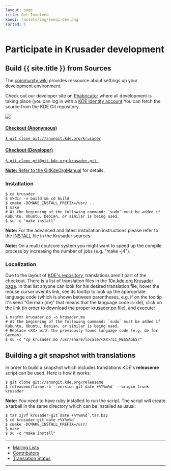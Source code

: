 ```yaml
---
layout: page
title: Get Involved
konqi: /assets/img/konqi-dev.png
sorted: 5
---
```

# Participate in Krusader development

## Build {{ site.title }} from Sources

The [community wiki](https://community.kde.org/Get_Involved/development) provides ressource
about settings up your development environment.

Check out our developer site on [Phabricator](https://phabricator.kde.org/project/view/79/) where all development is taking place (you can log in with a [KDE Identity account](https://identity.kde.org/)
You can fetch the source from the KDE Git repository.

<a href='https://build.kde.org/job/Extragear/job/krusader/job/stable-kf5-qt5%20SUSEQt5.12/'>
<img src='https://build.kde.org/buildStatus/icon?job=Extragear/krusader/stable-kf5-qt5 SUSEQt5.12'>

#### Checkout (Anonymous)

<pre><code>$ git clone git://anongit.kde.org/krusader</code></pre>

#### Checkout (Developer)

<pre><code>$ git clone git@git.kde.org:krusader.git </code></pre>

**Note:** Refer to the [GitKdeOrgManual](https://community.kde.org/Sysadmin/GitKdeOrgManual) for details.

### Installation

<pre><code>$ cd krusader
$ mkdir -v build && cd build
$ cmake -DCMAKE_INSTALL_PREFIX=/usr/ ..
$ make
# At the beginning of the following command: `sudo` must be added if Kubuntu, Ubuntu, Debian, or similar is being used.
$ su -c "make install"
</code></pre>

**Note:** For the advanced and latest installation instructions please refer to the [INSTALL](https://commits.kde.org/krusader?path=INSTALL) file in the Krusader sources.

**Note:** On a multi cpu/core system you might want to speed up the compile process by increasing the number of jobs (e.g. "make -j4").

### Localization

Due to the layout of [KDE's repository](https://websvn.kde.org/trunk/l10n-kf5/), translations aren't part of the checkout. 
There is a list of translation files in the [10n.kde.org Krusader page](https://l10n.kde.org/stats/gui/trunk-kf5/po/krusader.po/index.html). In that list anyone can look for his desired translation file, hover the mouse cursor over its link, see its tooltip to look up the appropriate language code (which is shown between parentheses, e.g. if on the tooltip it's seen "German (de)" that means that the language code is: de), click on the link (in order to download the proper krusader.po file), and execute:

<pre><code>$ msgfmt krusader.po -o krusader.mo
# At the beginning of the following command: `sudo` must be added if Kubuntu, Ubuntu, Debian, or similar is being used.                    
# Replace &lt;XX&gt; with the previously found language code (e.g. de for German). 
$ su -c "cp krusader.mo /usr/share/locale/&lt;XX&gt;/LC_MESSAGES/"
</code></pre>


## Building a git snapshot with translations
In order to build a snapshot which includes translations KDE's **releaseme** script can be used. Here is how it works:

<pre><code>$ git clone git://anongit.kde.org/releaseme
$ releaseme/tarme.rb --version git`date +%Y%m%d` --origin trunk krusader
</code></pre>

**Note:** You need to have ruby installed to run the script.
The script will create a tarball in the same directory which can be installed as usual:

<pre><code>$ tar xjvf krusader-git`date +%Y%m%d`.tar.bz2
$ cd krusader-git`date +%Y%m%d`
$ cmake -DCMAKE_INSTALL_PREFIX=/usr/
$ make
$ su -c "make install"</code></pre>

---

- [Mailing Lists](../get-involved/mailing-lists/index.html)
- [Contributors](../get-involved/contributors/index.html)
- [Translation Status](https://l10n.kde.org/stats/gui/trunk-kf5/po/krusader.po/)

---